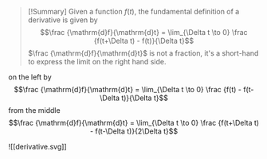 > [!Summary]
> Given a function $f(t)$, the fundamental definition of a derivative is given by
> $$\frac {\mathrm{d}f}{\mathrm{d}t} = \lim_{\Delta t \to 0} \frac {f(t+\Delta t) - f(t)}{\Delta t}$$
> $\frac {\mathrm{d}f}{\mathrm{d}t}$ is not a fraction, it's a short-hand to express the limit on the right hand side.



on the left by  
$$\frac {\mathrm{d}f}{\mathrm{d}t} = \lim_{\Delta t \to 0} \frac {f(t) - f(t-\Delta t)}{\Delta t}$$
from the middle
$$\frac {\mathrm{d}f}{\mathrm{d}t} = \lim_{\Delta t \to 0} \frac {f(t+\Delta t) - f(t-\Delta t)}{2\Delta t}$$

![[derivative.svg]]